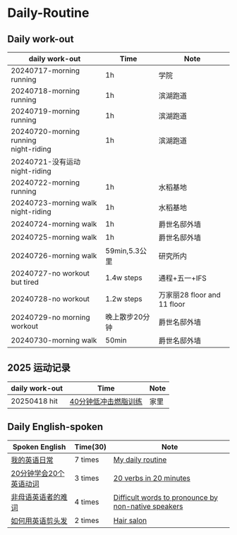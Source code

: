 # Daily-Routine

## Daily work-out
  |daily work-out|Time|Note|
  | --- | --- | --- |
  |20240717-morning running|1h|学院|
  |20240718-morning running|1h|滨湖跑道|
  |20240719-morning running|1h|滨湖跑道|
  |20240720-morning running<br>night-riding|1h|滨湖跑道|
  |20240721-没有运动<br>night-riding|||
  |20240722-morning running|1h|水稻基地|
  |20240723-morning walk<br>night-riding|1h|水稻基地|
  |20240724-morning walk|1h|爵世名邸外墙|
  |20240725-morning walk|1h|爵世名邸外墙|
  |20240726-morning walk|59min,5.3公里|研究所内|
  |20240727-no workout but tired|1.4w steps|通程+五一+IFS|
  |20240728-no workout|1.2w steps|万家丽28 floor and 11 floor|
  |20240729-no morning workout|晚上散步20分钟|爵世名邸外墙|
  |20240730-morning walk|50min|爵世名邸外墙|

## 2025 运动记录
  |daily work-out|Time|Note|
  | --- | --- | --- |
  |20250418 hit|[40分钟低冲击燃脂训练](https://www.bilibili.com/video/BV1zL4y1A7DL/?spm_id_from=333.337.search-card.all.click&vd_source=eda48184317f9353aff7f54f3a7b556b)|家里|

## Daily English-spoken
  |Spoken English|Time(30)|Note|
  | --- | --- | --- |
  |[我的英语日常](https://www.youtube.com/watch?v=7J96ESznKMQ&t=56s)|7 times|[My daily routine](https://github.com/qinlover/Daily-Routine/blob/main/01_Spoken_English/01%20My%20daily%20routine.md)|
  |[20分钟学会20个英语动词](https://www.youtube.com/watch?v=OXmaz05icPk)|3 times|[20 verbs in 20 minutes](https://github.com/qinlover/Daily-Routine/blob/main/01_Spoken_English/02_20%20verbs%20in%2020%20minutes.md)|
  |[非母语英语者的难词](https://www.youtube.com/watch?v=VvfCTOyEPSc&t=127s)|4 times|[Difficult words to pronounce by non-native speakers](https://github.com/qinlover/Daily-Routine/blob/main/01_Spoken_English/03_difficult%20words%20to%20pronounce%20by%20non-native%20speakers.md)|
  |[如何用英语剪头发](https://www.youtube.com/watch?v=m477iqPWkwk&t=19s)|2 times|[Hair salon](https://github.com/qinlover/Daily-Routine/blob/main/01_Spoken_English/04_Get%20a%20haircut%20at%20the%20hair%20salon.md)|

